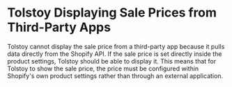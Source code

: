 # Tolstoy Displaying Sale Prices from Third-Party Apps

Tolstoy cannot display the sale price from a third-party app because it pulls data directly from the Shopify API. If the sale price is set directly inside the product settings, Tolstoy should be able to display it. This means that for Tolstoy to show the sale price, the price must be configured within Shopify's own product settings rather than through an external application.